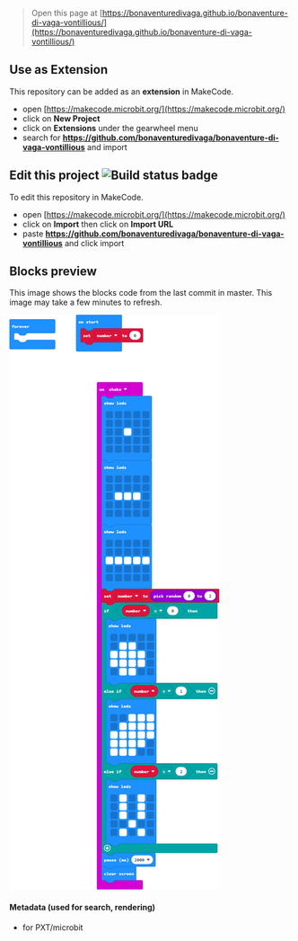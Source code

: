 
> Open this page at [https://bonaventuredivaga.github.io/bonaventure-di-vaga-vontillious/](https://bonaventuredivaga.github.io/bonaventure-di-vaga-vontillious/)

## Use as Extension

This repository can be added as an **extension** in MakeCode.

* open [https://makecode.microbit.org/](https://makecode.microbit.org/)
* click on **New Project**
* click on **Extensions** under the gearwheel menu
* search for **https://github.com/bonaventuredivaga/bonaventure-di-vaga-vontillious** and import

## Edit this project ![Build status badge](https://github.com/bonaventuredivaga/bonaventure-di-vaga-vontillious/workflows/MakeCode/badge.svg)

To edit this repository in MakeCode.

* open [https://makecode.microbit.org/](https://makecode.microbit.org/)
* click on **Import** then click on **Import URL**
* paste **https://github.com/bonaventuredivaga/bonaventure-di-vaga-vontillious** and click import

## Blocks preview

This image shows the blocks code from the last commit in master.
This image may take a few minutes to refresh.

![A rendered view of the blocks](https://github.com/bonaventuredivaga/bonaventure-di-vaga-vontillious/raw/master/.github/makecode/blocks.png)

#### Metadata (used for search, rendering)

* for PXT/microbit
<script src="https://makecode.com/gh-pages-embed.js"></script><script>makeCodeRender("{{ site.makecode.home_url }}", "{{ site.github.owner_name }}/{{ site.github.repository_name }}");</script>
